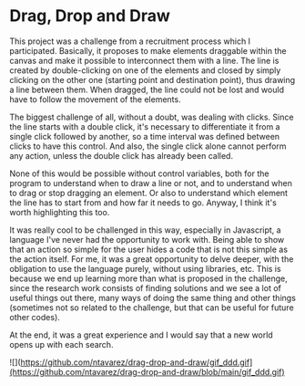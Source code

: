 # Drag, Drop and Draw

This project was a challenge from a recruitment process which I participated. Basically, it proposes to make elements draggable within the canvas and make it possible to interconnect them with a line. The line is created by double-clicking on one of the elements and closed by simply clicking on the other one (starting point and destination point), thus drawing a line between them. When dragged, the line could not be lost and would have to follow the movement of the elements.

The biggest challenge of all, without a doubt, was dealing with clicks. Since the line starts with a double click, it's necessary to differentiate it from a single click followed by another, so a time interval was defined between clicks to have this control. And also, the single click alone cannot perform any action, unless the double click has already been called.

None of this would be possible without control variables, both for the program to understand when to draw a line or not, and to understand when to drag or stop dragging an element. Or also to understand which element the line has to start from and how far it needs to go. Anyway, I think it's worth highlighting this too.

It was really cool to be challenged in this way, especially in Javascript, a language I've never had the opportunity to work with. Being able to show that an action so simple for the user hides a code that is not this simple as the action itself. For me, it was a great opportunity to delve deeper, with the obligation to use the language purely, without using libraries, etc. This is because we end up learning more than what is proposed in the challenge, since the research work consists of finding solutions and we see a lot of useful things out there, many ways of doing the same thing and other things (sometimes not so related to the challenge, but that can be useful for future other codes).

At the end, it was a great experience and I would say that a new world opens up with each search.

![](https://github.com/ntavarez/drag-drop-and-draw/gif_ddd.gif](https://github.com/ntavarez/drag-drop-and-draw/blob/main/gif_ddd.gif)
